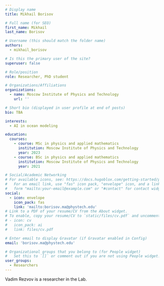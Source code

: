 ```yaml
---
# Display name
title: Mikhail Borisov

# Full name (for SEO)
first_name: Mikhail
last_name: Borisov

# Username (this should match the folder name)
authors:
  - mikhail_borisov

# Is this the primary user of the site?
superuser: false

# Role/position
role: Researcher, PhD student

# Organizations/Affiliations
organizations:
  - name: Moscow Institute of Physics and Technology
    url: ''

# Short bio (displayed in user profile at end of posts)
bio: TBA

interests:
  - AI in ocean modeling

education:
  courses:
    - course: MSc in physics and applied mathematics
      institution: Moscow Institute of Physics and Technology
      year: 2023
    - course: BSc in physics and applied mathematics
      institution: Moscow Institute of Physics and Technology
      year: 2021

# Social/Academic Networking
# For available icons, see: https://docs.hugoblox.com/getting-started/page-builder/#icons
#   For an email link, use "fas" icon pack, "envelope" icon, and a link in the
#   form "mailto:your-email@example.com" or "#contact" for contact widget.
social:
  - icon: envelope
    icon_pack: fas
    link: 'mailto:borisov.ma@phystech.edu'
# Link to a PDF of your resume/CV from the About widget.
# To enable, copy your resume/CV to `static/files/cv.pdf` and uncomment the lines below.
# - icon: cv
#   icon_pack: ai
#   link: files/cv.pdf

# Enter email to display Gravatar (if Gravatar enabled in Config)
email: 'borisov.ma@phystech.edu'

# Organizational groups that you belong to (for People widget)
#   Set this to `[]` or comment out if you are not using People widget.
user_groups:
  - Researchers
---
```


Vadim Rezvov is a researcher in the Lab.